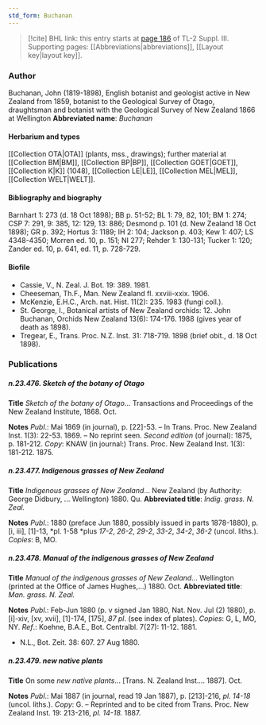 ```yaml
---
std_form: Buchanan
---
```


> [!cite] BHL link: this entry starts at [page 186](https://www.biodiversitylibrary.org/page/33266493) of TL-2 Suppl. III.
> Supporting pages: [[Abbreviations|abbreviations]], [[Layout key|layout key]].

### Author

Buchanan, John (1819-1898), English botanist and geologist active in New Zealand from 1859, botanist to the Geological Survey of Otago, draughtsman and botanist with the Geological Survey of New Zealand 1866 at Wellington 
**Abbreviated name**: *Buchanan*

#### Herbarium and types

[[Collection OTA|OTA]] (plants, mss., drawings); further material at [[Collection BM|BM]], [[Collection BP|BP]], [[Collection GOET|GOET]], [[Collection K|K]] (1048), [[Collection LE|LE]], [[Collection MEL|MEL]], [[Collection WELT|WELT]].

#### Bibliography and biography

Barnhart 1: 273 (d. 18 Oct 1898); BB p. 51-52; BL 1: 79, 82, 101; BM 1: 274; CSP 7: 291, 9: 385, 12: 129, 13: 886; Desmond p. 101 (d. New Zealand 18 Oct 1898); GR p. 392; Hortus 3: 1189; IH 2: 104; Jackson p. 403; Kew 1: 407; LS 4348-4350; Morren ed. 10, p. 151; NI 277; Rehder 1: 130-131; Tucker 1: 120; Zander ed. 10, p. 641, ed. 11, p. 728-729.

#### Biofile

- Cassie, V., N. Zeal. J. Bot. 19: 389. 1981.
- Cheeseman, Th.F., Man. New Zealand fl. xxviii-xxix. 1906.
- McKenzie, E.H.C., Arch. nat. Hist. 11(2): 235. 1983 (fungi coll.).
- St. George, I., Botanical artists of New Zealand orchids: 12. John Buchanan, Orchids New Zealand 13(6): 174-176. 1988 (gives year of death as 1898).
- Tregear, E., Trans. Proc. N.Z. Inst. 31: 718-719. 1898 (brief obit., d. 18 Oct 1898).

### Publications

##### n.23.476. Sketch of the botany of Otago

**Title**
*Sketch of the botany of Otago*... Transactions and Proceedings of the New Zealand Institute, 1868. Oct.

**Notes**
*Publ*.: Mai 1869 (in journal), p. \[22\]-53. – In Trans. Proc. New Zealand Inst. 1(3): 22-53. 1869. – No reprint seen.
*Second edition* (of journal): 1875, p. 181-212. *Copy*: KNAW (in journal:) Trans. Proc. New Zealand Inst. 1(3): 181-212. 1875.

##### n.23.477. Indigenous grasses of New Zealand

**Title**
*Indigenous grasses of New Zealand*... New Zealand (by Authority: George Didbury, ... Wellington) 1880. Qu.
**Abbreviated title**: *Indig. grass. N. Zeal.*

**Notes**
*Publ*.: 1880 (preface Jun 1880, possibly issued in parts 1878-1880), p. \[i, iii\], \[1\]-13, *pl. 1-58 *plus *17-2*, *26-2*, *29-2*, *33-2*, *34-2*, *36-2* (uncol. liths.). *Copies*: B, MO.

##### n.23.478. Manual of the indigenous grasses of New Zealand

**Title**
*Manual of the indigenous grasses of New Zealand*... Wellington (printed at the Office of James Hughes,...) 1880. Oct.
**Abbreviated title**: *Man. grass. N. Zeal.*

**Notes**
*Publ*.: Feb-Jun 1880 (p. v signed Jan 1880, Nat. Nov. Jul (2) 1880), p. \[i\]-xiv, \[xv, xvii\], \[1\]-174, \[175\], *87 pl*. (see index of plates). *Copies*: G, L, MO, NY.
*Ref*.: Koehne, B.A.E., Bot. Centralbl. 7(27): 11-12. 1881.
- N.L., Bot. Zeit. 38: 607. 27 Aug 1880.

##### n.23.479. new native plants

**Title**
On some *new native plants*... \[Trans. N. Zealand Inst.... 1887\]. Oct.

**Notes**
*Publ*.: Mai 1887 (in journal, read 19 Jan 1887), p. \[213\]-216, *pl. 14-18* (uncol. liths.). *Copy*: G. – Reprinted and to be cited from Trans. Proc. New Zealand Inst. 19: 213-216, *pl. 14-18.* 1887.

